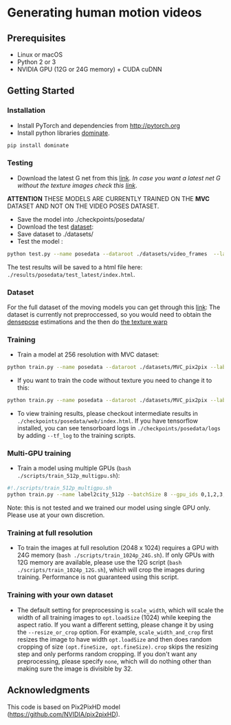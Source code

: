 # Generating human motion videos

## Prerequisites
- Linux or macOS
- Python 2 or 3
- NVIDIA GPU (12G or 24G memory) + CUDA cuDNN

## Getting Started
### Installation
- Install PyTorch and dependencies from http://pytorch.org
- Install python libraries [dominate](https://github.com/Knio/dominate).
```bash
pip install dominate
```

### Testing
- Download the latest G net from this [link](https://drive.google.com/open?id=1vzqNnjM0dkIsdU-PRlKp2QdH7M6sRLMK). *In case you want a latest net G without the texture images check this [link](https://drive.google.com/open?id=1oej1K6faS9tHIbNT5xkKk_TdDDH5xAlI)*.

**ATTENTION** THESE MODELS ARE CURRENTLY TRAINED ON THE **MVC** DATASET AND NOT ON THE VIDEO POSES DATASET.

- Save the model into ./checkpoints/posedata/
- Download the test [dataset](https://drive.google.com/open?id=1DZ-97iBuDj5fGkGOfMGsJS73P10MyvV0): 
- Save dataset to  ./datasets/
- Test the model :
```bash
python test.py --name posedata --dataroot ./datasets/video_frames  --label_nc 0 --no_instance --nThreads 1 --data_type 32 --loadSize 256 --multinput source dp_target dp_source texture --input_nc 12 --resize_or_crop resize_and_crop --phase val --how_many 500
```
The test results will be saved to a html file here: `./results/posedata/test_latest/index.html`.

### Dataset
For the full dataset of the moving models you can get through this [link](https://drive.google.com/open?id=1Nqk8gqAvTDdI_utsc-piPdPnoPQkijeL): 
The dataset is currently not preproccessed, so you would need to obtain the [densepose](https://github.com/facebookresearch/DensePose) estimations and the then do [the texture warp](https://github.com/zpolina/Texture_warp)

### Training
- Train a model at 256 resolution with MVC dataset:
```bash
python train.py --name posedata --dataroot ./datasets/MVC_pix2pix --label_nc 0 --no_instance --nThreads 1 --data_type 8 --loadSize 256 --multinput source dp_target dp_source texture --input_nc 12 --resize_or_crop resize_and_crop 
```
- If you want to train the code without texture you need to change it to this:
```bash
python train.py --name posedata --dataroot ./datasets/MVC_pix2pix --label_nc 0 --no_instance --nThreads 1 --data_type 8 --loadSize 256 --multinput source dp_target dp_source --input_nc 9 --resize_or_crop resize_and_crop 
```
- To view training results, please checkout intermediate results in `./checkpoints/posedata/web/index.html`.
If you have tensorflow installed, you can see tensorboard logs in `./checkpoints/posedata/logs` by adding `--tf_log` to the training scripts.

### Multi-GPU training
- Train a model using multiple GPUs (`bash ./scripts/train_512p_multigpu.sh`):
```bash
#!./scripts/train_512p_multigpu.sh
python train.py --name label2city_512p --batchSize 8 --gpu_ids 0,1,2,3,4,5,6,7
```
Note: this is not tested and we trained our model using single GPU only. Please use at your own discretion.

### Training at full resolution
- To train the images at full resolution (2048 x 1024) requires a GPU with 24G memory (`bash ./scripts/train_1024p_24G.sh`).
If only GPUs with 12G memory are available, please use the 12G script (`bash ./scripts/train_1024p_12G.sh`), which will crop the images during training. Performance is not guaranteed using this script.

### Training with your own dataset
- The default setting for preprocessing is `scale_width`, which will scale the width of all training images to `opt.loadSize` (1024) while keeping the aspect ratio. If you want a different setting, please change it by using the `--resize_or_crop` option. For example, `scale_width_and_crop` first resizes the image to have width `opt.loadSize` and then does random cropping of size `(opt.fineSize, opt.fineSize)`. `crop` skips the resizing step and only performs random cropping. If you don't want any preprocessing, please specify `none`, which will do nothing other than making sure the image is divisible by 32.


## Acknowledgments
This code is based on Pix2PixHD model (https://github.com/NVIDIA/pix2pixHD).
